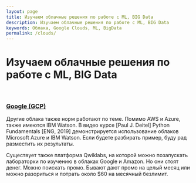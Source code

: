 ```yaml
---
layout: page
title: Изучаем облачные решения по работе с ML, BIG Data
description: Изучаем облачные решения по работе с ML, BIG Data
keywords: Облака, Google Clouds, ML, BigData
permalink: /clouds/
---
```


# Изучаем облачные решения по работе с ML, BIG Data

<br/>

### [Google (GCP)](/clouds/google/)

Другие облака также норм работают по теме. Помимо AWS и Azure, также имеются IBM Watson. 
В видео курсе [Paul J. Deitel] Python Fundamentals [ENG, 2019] демонстрируется использование облаков Microsoft Azure и IBM Watson. Если будете разбирать пример, буду рад разместить их результаты.

Существует также платформа Qwiklabs, на которой можно позапускать лабораторки по изучению в облаках Google и Amazon. Но они стоят денег. Можно поискать промо. Бывают дают промо на целый месяц или можно разориться и потрать около $60 на месячный безлимит.